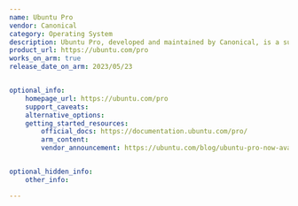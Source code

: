 ```yaml
---
name: Ubuntu Pro
vendor: Canonical
category: Operating System
description: Ubuntu Pro, developed and maintained by Canonical, is a subscription service that extends Ubuntu LTS with advanced security, compliance, and management features. It provides expanded patch coverage, optional enterprise-grade support, and access to Canonical’s specialist technologies to help organisations secure, monitor, and optimise their Ubuntu infrastructure.
product_url: https://ubuntu.com/pro
works_on_arm: true
release_date_on_arm: 2023/05/23


optional_info:
    homepage_url: https://ubuntu.com/pro
    support_caveats:
    alternative_options:
    getting_started_resources:
        official_docs: https://documentation.ubuntu.com/pro/
        arm_content:
        vendor_announcement: https://ubuntu.com/blog/ubuntu-pro-now-available-on-aws-graviton-instances


optional_hidden_info:
    other_info: 

---
```

